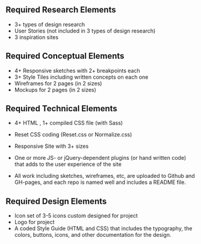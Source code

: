 Required Research Elements
---------------------------
- 3+ types of design research
- User Stories (not included in 3 types of design research)
- 3 inspiration sites

Required Conceptual Elements
-----------------------------
- 4+ Responsive sketches with 2+ breakpoints each
- 3+ Style Tiles including written concepts on each one
- Wireframes for 2 pages (in 2 sizes)
- Mockups for 2 pages (in 2 sizes)

Required Technical Elements
----------------------------
- 4+ HTML , 1+ compiled CSS file (with Sass)
- Reset CSS coding (Reset.css or Normalize.css)
- Responsive Site with 3+ sizes
- One or more JS- or jQuery-dependent plugins (or hand written code) that adds to the user experience of the site

- All work including sketches, wireframes, etc, are uploaded to Github and GH-pages, and each repo is named well and includes a README file.

Required Design Elements
-------------------------
- Icon set of 3-5 icons custom designed for project
- Logo for project
- A coded Style Guide (HTML and CSS) that includes the typography, the colors, buttons, icons, and other documentation for the design.